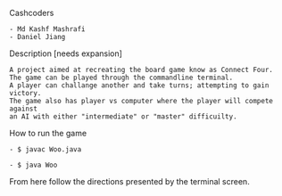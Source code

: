 Cashcoders

    - Md Kashf Mashrafi
    - Daniel Jiang

Description [needs expansion]

    A project aimed at recreating the board game know as Connect Four. 
    The game can be played through the commandline terminal.
    A player can challange another and take turns; attempting to gain victory.
    The game also has player vs computer where the player will compete against
    an AI with either "intermediate" or "master" difficuilty. 
    

How to run the game

    - $ javac Woo.java
    
    - $ java Woo
    
From here follow the directions presented by the terminal screen. 
